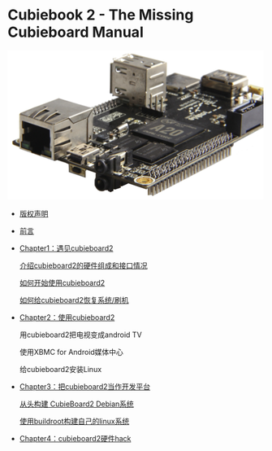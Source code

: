 Cubiebook 2 - The Missing Cubieboard Manual
=========================================

![CUBIEBOARD](cover2.png)

* [版权声明](copyright.md)

* [前言](chapter0/README.md)

* [Chapter1：遇见cubieboard2](chapter1/README.md)

	[介绍cubieboard2的硬件组成和接口情况](chapter1/introduction/introduction.md)

	[如何开始使用cubieboard2](chapter1/get_started/get_started.md)

	[如何给cubieboard2恢复系统/刷机](chapter1/update/update.md)

* [Chapter2：使用cubieboard2](chapter2/README.md)

	用cubieboard2把电视变成android TV

	使用XBMC for Android媒体中心

	给cubieboard2安装Linux

* [Chapter3：把cubieboard2当作开发平台](chapter3/README.md)
	
	[从头构建 CubieBoard2 Debian系统](chapter3/debian/debian.md)

	[使用buildroot构建自己的linux系统](chapter3/linux/buildroot.md)

* [Chapter4：cubieboard2硬件hack](chapter3/README.md)


